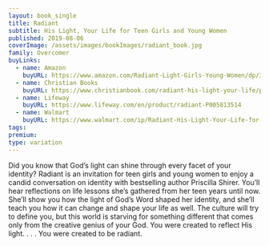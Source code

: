 ```yaml
---
layout: book_single
title: Radiant
subtitle: His Light, Your Life for Teen Girls and Young Women
published: 2019-08-06
coverImage: /assets/images/bookImages/radiant_book.jpg
family: Overcomer
buyLinks:
  - name: Amazon
    buyURL: https://www.amazon.com/Radiant-Light-Girls-Young-Women/dp/1535949872/ref=sr_1_1?keywords=Radiant+Shirer&qid=1637272719&qsid=141-6196979-4180442&sr=8-1&sres=1535949872%2C153596006X%2C1646111273%2C1462774040%2C1462776345%2C1087742773%2C1462794963%2C1538717360%2C1648702902%2C1433690187%2C0764238396%2C1535924195%2CB00Q72WFDK%2CB01N132COK%2C0785234187%2C0736966013&srpt=ABIS_BOOK
  - name: Christian Books
    buyURL: https://www.christianbook.com/radiant-his-light-your-life/priscilla-shirer/9781535949873/pd/949871?event=ESRCN
  - name: Lifeway
    buyURL: https://www.lifeway.com/en/product/radiant-P005813514
  - name: Walmart
    buyURL: https://www.walmart.com/ip/Radiant-His-Light-Your-Life-for-Teen-Girls-and-Young-Women-Paperback-9781535949873/664916590
tags:
premium:
type: variation
---
```

Did you know that God’s light can shine through every facet of your identity? Radiant is an invitation for teen girls and young women to enjoy a candid conversation on identity with bestselling author Priscilla Shirer. You’ll hear reflections on life lessons she’s gathered from her teen years until now. She’ll show you how the light of God’s Word shaped her identity, and she’ll teach you how it can change and shape your life as well. The culture will try to define you, but this world is starving for something different that comes only from the creative genius of your God. You were created to reflect His light. . . . You were created to be radiant.
